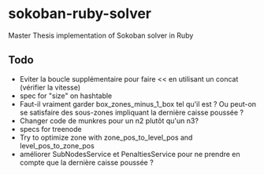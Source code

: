 # sokoban-ruby-solver

Master Thesis implementation of Sokoban solver in Ruby

## Todo

 * Eviter la boucle supplémentaire pour faire << en utilisant un concat (vérifier la vitesse)
 * spec for "size" on hashtable
 * Faut-il vraiment garder box_zones_minus_1_box tel qu'il est ? Ou peut-on se satisfaire
   des sous-zones impliquant la dernière caisse poussée ?
 * Changer code de munkres pour un n2 plutôt qu'un n3?
 * specs for treenode
 * Try to optimize zone with zone_pos_to_level_pos and level_pos_to_zone_pos
 * améliorer SubNodesService et PenaltiesService pour ne prendre en compte que la dernière caisse
   poussée ?
